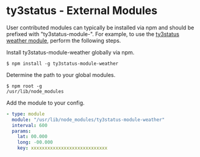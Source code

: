 ty3status - External Modules
============================

User contributed modules can typically be installed via npm and should be prefixed with "ty3status-module-". For example,
to use the [ty3status weather module](https://github.com/mrkmg/ty3status-module-weather), perform the following steps.

Install ty3status-module-weather globally via npm.

    $ npm install -g ty3status-module-weather
    
Determine the path to your global modules.

    $ npm root -g
    /usr/lib/node_modules
    
Add the module to your config.

```yaml
- type: module
  module: "/usr/lib/node_modules/ty3status-module-weather"
  interval: 600
  params:
    lat: 00.000
    long: -00.000
    key: xxxxxxxxxxxxxxxxxxxxxxxxxxxx
```
